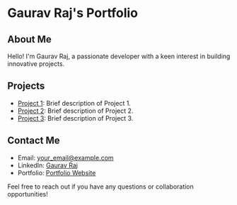 # Gaurav Raj's Portfolio

## About Me
Hello! I'm Gaurav Raj, a passionate developer with a keen interest in building innovative projects. 

## Projects
- [Project 1](link_to_project_1): Brief description of Project 1.
- [Project 2](link_to_project_2): Brief description of Project 2.
- [Project 3](link_to_project_3): Brief description of Project 3.

## Contact Me
- Email: your_email@example.com
- LinkedIn: [Gaurav Raj](https://www.linkedin.com/in/gaurav-raj-184b2a1b7/)
- Portfolio: [Portfolio Website](https://github.com/graj2/graj2.github.io-Gaurav_Raj)

Feel free to reach out if you have any questions or collaboration opportunities!

